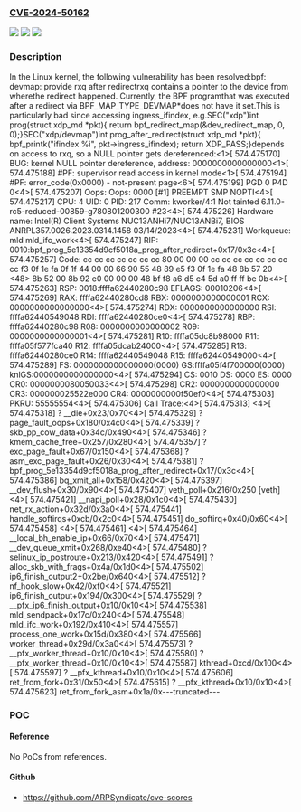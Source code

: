 ### [CVE-2024-50162](https://cve.mitre.org/cgi-bin/cvename.cgi?name=CVE-2024-50162)
![](https://img.shields.io/static/v1?label=Product&message=Linux&color=blue)
![](https://img.shields.io/static/v1?label=Version&message=cb261b594b41%3C%20fe068afb8686%20&color=brighgreen)
![](https://img.shields.io/static/v1?label=Vulnerability&message=n%2Fa&color=brighgreen)

### Description

In the Linux kernel, the following vulnerability has been resolved:bpf: devmap: provide rxq after redirectrxq contains a pointer to the device from wherethe redirect happened. Currently, the BPF programthat was executed after a redirect via BPF_MAP_TYPE_DEVMAP*does not have it set.This is particularly bad since accessing ingress_ifindex, e.g.SEC("xdp")int prog(struct xdp_md *pkt){        return bpf_redirect_map(&dev_redirect_map, 0, 0);}SEC("xdp/devmap")int prog_after_redirect(struct xdp_md *pkt){        bpf_printk("ifindex %i", pkt->ingress_ifindex);        return XDP_PASS;}depends on access to rxq, so a NULL pointer gets dereferenced:<1>[  574.475170] BUG: kernel NULL pointer dereference, address: 0000000000000000<1>[  574.475188] #PF: supervisor read access in kernel mode<1>[  574.475194] #PF: error_code(0x0000) - not-present page<6>[  574.475199] PGD 0 P4D 0<4>[  574.475207] Oops: Oops: 0000 [#1] PREEMPT SMP NOPTI<4>[  574.475217] CPU: 4 UID: 0 PID: 217 Comm: kworker/4:1 Not tainted 6.11.0-rc5-reduced-00859-g780801200300 #23<4>[  574.475226] Hardware name: Intel(R) Client Systems NUC13ANHi7/NUC13ANBi7, BIOS ANRPL357.0026.2023.0314.1458 03/14/2023<4>[  574.475231] Workqueue: mld mld_ifc_work<4>[  574.475247] RIP: 0010:bpf_prog_5e13354d9cf5018a_prog_after_redirect+0x17/0x3c<4>[  574.475257] Code: cc cc cc cc cc cc cc 80 00 00 00 cc cc cc cc cc cc cc cc f3 0f 1e fa 0f 1f 44 00 00 66 90 55 48 89 e5 f3 0f 1e fa 48 8b 57 20 <48> 8b 52 00 8b 92 e0 00 00 00 48 bf f8 a6 d5 c4 5d a0 ff ff be 0b<4>[  574.475263] RSP: 0018:ffffa62440280c98 EFLAGS: 00010206<4>[  574.475269] RAX: ffffa62440280cd8 RBX: 0000000000000001 RCX: 0000000000000000<4>[  574.475274] RDX: 0000000000000000 RSI: ffffa62440549048 RDI: ffffa62440280ce0<4>[  574.475278] RBP: ffffa62440280c98 R08: 0000000000000002 R09: 0000000000000001<4>[  574.475281] R10: ffffa05dc8b98000 R11: ffffa05f577fca40 R12: ffffa05dcab24000<4>[  574.475285] R13: ffffa62440280ce0 R14: ffffa62440549048 R15: ffffa62440549000<4>[  574.475289] FS:  0000000000000000(0000) GS:ffffa05f4f700000(0000) knlGS:0000000000000000<4>[  574.475294] CS:  0010 DS: 0000 ES: 0000 CR0: 0000000080050033<4>[  574.475298] CR2: 0000000000000000 CR3: 000000025522e000 CR4: 0000000000f50ef0<4>[  574.475303] PKRU: 55555554<4>[  574.475306] Call Trace:<4>[  574.475313]  <IRQ><4>[  574.475318]  ? __die+0x23/0x70<4>[  574.475329]  ? page_fault_oops+0x180/0x4c0<4>[  574.475339]  ? skb_pp_cow_data+0x34c/0x490<4>[  574.475346]  ? kmem_cache_free+0x257/0x280<4>[  574.475357]  ? exc_page_fault+0x67/0x150<4>[  574.475368]  ? asm_exc_page_fault+0x26/0x30<4>[  574.475381]  ? bpf_prog_5e13354d9cf5018a_prog_after_redirect+0x17/0x3c<4>[  574.475386]  bq_xmit_all+0x158/0x420<4>[  574.475397]  __dev_flush+0x30/0x90<4>[  574.475407]  veth_poll+0x216/0x250 [veth]<4>[  574.475421]  __napi_poll+0x28/0x1c0<4>[  574.475430]  net_rx_action+0x32d/0x3a0<4>[  574.475441]  handle_softirqs+0xcb/0x2c0<4>[  574.475451]  do_softirq+0x40/0x60<4>[  574.475458]  </IRQ><4>[  574.475461]  <TASK><4>[  574.475464]  __local_bh_enable_ip+0x66/0x70<4>[  574.475471]  __dev_queue_xmit+0x268/0xe40<4>[  574.475480]  ? selinux_ip_postroute+0x213/0x420<4>[  574.475491]  ? alloc_skb_with_frags+0x4a/0x1d0<4>[  574.475502]  ip6_finish_output2+0x2be/0x640<4>[  574.475512]  ? nf_hook_slow+0x42/0xf0<4>[  574.475521]  ip6_finish_output+0x194/0x300<4>[  574.475529]  ? __pfx_ip6_finish_output+0x10/0x10<4>[  574.475538]  mld_sendpack+0x17c/0x240<4>[  574.475548]  mld_ifc_work+0x192/0x410<4>[  574.475557]  process_one_work+0x15d/0x380<4>[  574.475566]  worker_thread+0x29d/0x3a0<4>[  574.475573]  ? __pfx_worker_thread+0x10/0x10<4>[  574.475580]  ? __pfx_worker_thread+0x10/0x10<4>[  574.475587]  kthread+0xcd/0x100<4>[  574.475597]  ? __pfx_kthread+0x10/0x10<4>[  574.475606]  ret_from_fork+0x31/0x50<4>[  574.475615]  ? __pfx_kthread+0x10/0x10<4>[  574.475623]  ret_from_fork_asm+0x1a/0x---truncated---

### POC

#### Reference
No PoCs from references.

#### Github
- https://github.com/ARPSyndicate/cve-scores

